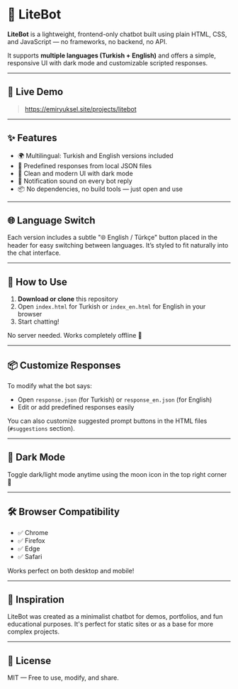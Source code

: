 # 💬 LiteBot

**LiteBot** is a lightweight, frontend-only chatbot built using plain HTML, CSS, and JavaScript — no frameworks, no backend, no API.

It supports **multiple languages (Turkish + English)** and offers a simple, responsive UI with dark mode and customizable scripted responses.

---

## 🚀 Live Demo

> https://emiryuksel.site/projects/litebot

---

## ✨ Features

- 🌍 Multilingual: Turkish and English versions included
- 💬 Predefined responses from local JSON files
- 🎨 Clean and modern UI with dark mode
- 🔔 Notification sound on every bot reply
- 📦 No dependencies, no build tools — just open and use

---

## 🌐 Language Switch

Each version includes a subtle "🌐 English / Türkçe" button placed in the header for easy switching between languages. It’s styled to fit naturally into the chat interface.

---

## 🔧 How to Use

1. **Download or clone** this repository
2. Open `index.html` for Turkish or `index_en.html` for English in your browser
3. Start chatting!

No server needed. Works completely offline 🎉

---

## 📦 Customize Responses

To modify what the bot says:

- Open `response.json` (for Turkish) or `response_en.json` (for English)
- Edit or add predefined responses easily

You can also customize suggested prompt buttons in the HTML files (`#suggestions` section).

---

## 🎨 Dark Mode

Toggle dark/light mode anytime using the moon icon in the top right corner 🌙

---

## 🛠️ Browser Compatibility

- ✅ Chrome
- ✅ Firefox
- ✅ Edge
- ✅ Safari

Works perfect on both desktop and mobile!

---

## 🧠 Inspiration

LiteBot was created as a minimalist chatbot for demos, portfolios, and fun educational purposes. It's perfect for static sites or as a base for more complex projects.

---

## 📄 License

MIT — Free to use, modify, and share.
